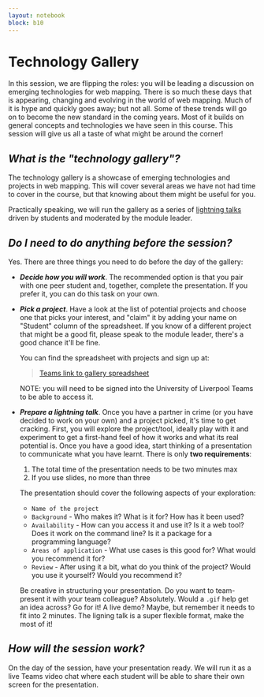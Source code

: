 ```yaml
---
layout: notebook
block: b10
---
```


# Technology Gallery

In this session, we are flipping the roles: you will be leading a discussion
on emerging technologies for web mapping. There is so much these days that is
appearing, changing and evolving in the world of web mapping. Much of it is
hype and quickly goes away; but not all. Some of these trends will go on to
become the new standard in the coming years. Most of it builds on general 
concepts and technologies we have seen in this course. This session will give
us all a taste of what might be around the corner!

## *What is the "technology gallery"?*

The technology gallery is a showcase of emerging technologies and projects in
web mapping. This will cover several areas we have not had time to cover in
the course, but that knowing about them might be useful for you.

Practically speaking, we will run the gallery as a series of [lightning
talks](https://en.wikipedia.org/wiki/Lightning_talk) driven by students and
moderated by the module leader. 

## *Do I need to do anything before the session?*

Yes. There are three things you need to do before the day of the gallery:

- ***Decide how you will work***. The recommended option is that you pair with
  one peer student and, together, complete the presentation. If you prefer it,
  you can do this task on your own.
- ***Pick a project***. Have a look at the list of potential projects and
  choose one that picks your interest, and "claim" it by adding your name on
  "Student" column of the spreadsheet. If you know of a different project that
  might be a good fit, please speak to the module leader, there's a good
  chance it'll be fine.

  You can find the spreadsheet with projects and sign up at:

  > [Teams link to gallery spreadsheet](https://teams.microsoft.com/l/file/73053523-3357-4568-9FE0-835AB4A65B7A?tenantId=53255131-b129-4010-86e1-474bfd7e8076&fileType=xlsx&objectUrl=https%3A%2F%2Ftheuniversityofliverpool.sharepoint.com%2Fsites%2FWebMappingAnalysis21-O365-Team%2FShared%20Documents%2FGeneral%2FW10-Technology_gallery.xlsx&baseUrl=https%3A%2F%2Ftheuniversityofliverpool.sharepoint.com%2Fsites%2FWebMappingAnalysis21-O365-Team&serviceName=teams&threadId=19:eb38d73a8bb84b60a89d189617586e52@thread.tacv2&groupId=2ca0b47d-c111-4c30-8232-bbcac929dd0b)

  NOTE: you will need to be signed into the University of Liverpool Teams to be
  able to access it.

- ***Prepare a lightning talk***. Once you have a partner in crime (or you
  have decided to work on your own) and a project picked, it's time to get
  cracking. First, you will explore the project/tool, ideally play with it and
  experiment to get a first-hand feel of how it works and what its real potential
  is. Once you have a good idea, start thinking of a presentation to
  communicate what you have learnt. There is only **two requirements**:

  1. The total time of the presentation needs to be two minutes max
  1. If you use slides, no more than three

  The presentation should cover the following aspects of your exploration:

  - `Name of the project`
  - `Background` - Who makes it? What is it for? How has it been used?
  - `Availability` - How can you access it and use it? Is it a web tool? Does
    it work on the command line? Is it a package for a programming language?
  - `Areas of application` - What use cases is this good for? What would you
    recommend it for?
  - `Review` - After using it a bit, what do you think of the project? Would
    you use it yourself? Would you recommend it?

  Be creative in structuring your presentation. Do you want to team-present it
  with your team colleague? Absolutely. Would a `.gif` help get an
  idea across? Go for it! A live demo? Maybe, but remember it needs to fit
  into 2 minutes. The ligning talk is a super flexible format, make the most
  of it!

## *How will the session work?*

On the day of the session, have your presentation ready. We will run it as a
live Teams video chat where each student will be able to share their own
screen for the presentation.


